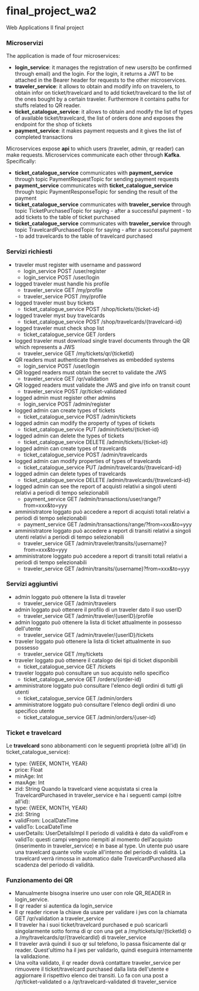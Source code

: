 # final_project_wa2
Web Applications II final project 

### Microservizi

The application is made of four microservices:
* **login_service**: it manages the registration of new users(to be confirmed through email) and the login. For the login, it returns a JWT to be attached in the Bearer header for requests to the other microservices.
* **traveler_service**: it allows to obtain and modify info on travelers, to obtain infor on ticket/travelcard and to add ticket/travelcard to the list  of the ones bought by a certain traveler. Furthermore it contains paths for stuffs related to QR reader.
* **ticket_catalogue_service**: it allows to obtain and modify the list of types of available ticket/travelcard, the list of orders done and exposes the endpoint for the shop of tickets
* **payment_service**: it makes payment requests and it gives the list of completed transactions 

Microservices expose **api** to which users (traveler, admin, qr reader) can make requests.
Microservices communicate each other through **Kafka**. Specifically:
* **ticket_catalogue_service** communicates with **payment_service** through topic PaymentRequestTopic for sending payment requests
* **payment_service** communicates with **ticket_catalogue_service** through topic PaymentResponseTopic for sending the result of the payment
* **ticket_catalogue_service** communicates with **traveler_service** through topic TicketPurchasedTopic for saying - after a successful payment - to add tickets to the table of ticket purchased
* **ticket_catalogue_service** communicates with **traveler_service** through topic TravelcardPurchasedTopic for saying - after a successful payment - to add travelcards to the table of travelcard purchased

### Servizi richiesti

* traveler must register with username and password
  * login_service POST /user/register
  * login_service POST /user/login
* logged traveler must handle his profile
  * traveler_service GET /my/profile
  * traveler_service POST /my/profile
* logged traveler must buy tickets
  * ticket_catalogue_service POST /shop/tickets/{ticket-id}
* logged traveler myst buy travelcards
  * ticket_catalogue_service POST /shop/travelcards/{travelcard-id}
* logged traveler must check shop list 
  * ticket_catalogue_service GET /orders
* logged traveler must download single travel documents through the QR which represents a JWS
  * traveler_service GET /my/tickets/qr/{ticketId}
* QR readers must authenticate themselves as embedded systems
  * login_service POST /user/login
* QR logged readers must obtain the secret to validate the JWS
  * traveler_service GET /qr/validation
* QR logged readers must validate the JWS and give info on transit count
  * traveler_service POST /qr/ticket-validated
* logged admin must register other admins
  * login_service POST /admin/register
* logged admin can create types of tickets
  * ticket_catalogue_service POST /admin/tickets
* logged admin can modify the property of types of tickets
  * ticket_catalogue_service PUT /admin/tickets/{ticket-id}
* logged admin can delete the types of tickets
  * ticket_catalogue_service DELETE /admin/tickets/{ticket-id}
* logged admin can create types of travelcards 
  * ticket_catalogue_service POST /admin/travelcards
* logged admin can modify properties of types of travelcards
  * ticket_catalogue_service PUT /admin/travelcards/{travelcard-id}
* logged admin can delete types of travelcards
  * ticket_catalogue_service DELETE /admin/travelcards/{travelcard-id}
* logged admin can see the report of acquisti relativi a singoli utenti relativi a periodi di tempo selezionabili
  * payment_service GET /admin/transactions/user/range/?from=xxx&to=yyy
* amministratore loggato può accedere a report di acquisti totali relativi a periodi di tempo selezionabili
  * payment_service GET /admin/transactions/range/?from=xxx&to=yyy
* amministratore loggato può accedere a report di transiti relativi a singoli utenti relativi a periodi di tempo selezionabili
  * traveler_service GET /admin/traveler/transits/{username}?from=xxx&to=yyy
* amministratore loggato può accedere a report di transiti totali relativi a periodi di tempo selezionabili
  * traveler_service GET /admin/transits/{username}?from=xxx&to=yyy

### Servizi aggiuntivi

* admin loggato può ottenere la lista di traveler
  * traveler_service GET /admin/travelers
* admin loggato può ottenere il profilo di un traveler dato il suo userID
  * traveler_service GET /admin/traveler/{userID}/profile
* admin loggato può ottenere la lista di ticket attualmente in possesso dell'utente
  * traveler_service GET /admin/traveler/{userID}/tickets
* traveler loggato può ottenere la lista di ticket attualmente in suo possesso
  * traveler_service GET /my/tickets 
* traveler loggato può ottenere il catalogo dei tipi di ticket disponibili
  * ticket_catalogue_service GET /tickets 
* traveler loggato può consultare un suo acquisto nello specifico
  * ticket_catalogue_service GET /orders/{order-id}
* amministratore loggato può consultare l'elenco degli ordini di tutti gli utenti
  * ticket_catalogue_service GET /admin/orders
* amministratore loggato può consultare l'elenco degli ordini di uno specifico utente
  * ticket_catalogue_service GET /admin/orders/{user-id}
  
### Ticket e travelcard

Le **travelcard** sono abbonamenti con le seguenti proprietà (oltre all'id) (in ticket_catalogue_service):
* type: {WEEK, MONTH, YEAR}
* price: Float
* minAge: Int
* maxAge: Int
* zid: String
Quando la travelcard viene acquistata si crea la TravelcardPurchased in traveler_service e ha i seguenti campi (oltre all'id):
* type: {WEEK, MONTH, YEAR}
* zid: String
* validFrom: LocalDateTime
* validTo: LocalDateTime
* userDetails: UserDetailsImpl
Il periodo di validità è dato da validFrom e validTo: questi campi vengono riempiti al momento dell'acquisto (inserimento in traveler_service) e in base al type. Un utente può usare una travelcard quante volte vuole all'interno del periodo di validità. La travelcard verrà rimossa in automatico dalle TravelcardPurchased alla scadenza del periodo di validità.

### Funzionamento dei QR

* Manualmente bisogna inserire uno user con role QR_READER in login_service.
* Il qr reader si autentica da login_service
* Il qr reader riceve la chiave da usare per validare i jws con la chiamata GET /qr/validation a traveler_service
* Il traveler ha i suoi ticket/travelcard purchased e può scaricarli singolarmente sotto forma di qr con una get a /my/tickets/qr/{ticketId} o a /my/travelcards/qr/{travelcardId} di traveler_service
* Il traveler avrà quindi il suo qr sul telefono, lo passa fisicamente dal qr reader. Quest'ultimo ha il jws per validarlo, quindi eseguirà internamente la validazione. 
* Una volta validato, il qr reader dovrà contattare traveler_service per rimuovere il ticket/travelcard purchased dalla lista dell'utente e aggiornare il rispettivo elenco dei transiti. Lo fa con una post a /qr/ticket-validated o a /qr/travelcard-validated di traveler_service
